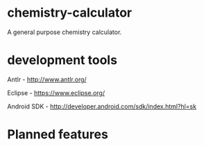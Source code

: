 chemistry-calculator
====================
A general purpose chemistry calculator.

development tools
====================
Antlr - http://www.antlr.org/ 

Eclipse - https://www.eclipse.org/

Android SDK - http://developer.android.com/sdk/index.html?hl=sk

Planned features
====================
